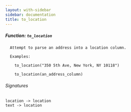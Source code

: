 ```yaml
---
layout: with-sidebar
sidebar: documentation
title: to_location
---
```


##### Function: `to_location`
```
  Attempt to parse an address into a location column.

  Examples:

    to_location("350 5th Ave, New York, NY 10118")

    to_location(an_address_column)

```

###### Signatures
    location -> location
    text -> location

